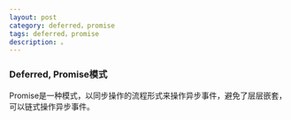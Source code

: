 ```yaml
---
layout: post
category: deferred，promise
tags: deferred，promise
description: 。
---
```



### Deferred, Promise模式 

  
Promise是一种模式，以同步操作的流程形式来操作异步事件，避免了层层嵌套，可以链式操作异步事件。


[jekyll]: http://jekyllrb.com/ "Jekyll 官方文档"
[emacs-jekyll]: https://github.com/diasjorge/jekyll.el "Emacs Jekyll 插件"
[emacs-jekyll-better]: https://github.com/tangjiujun/emacs.d/blob/master/custom-util/jekyll.el "修改后的 Emacs Jekyll 插件"